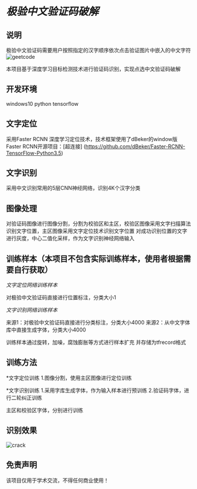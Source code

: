 # *极验中文验证码破解*

## 说明
极验中文验证码需要用户按照指定的汉字顺序依次点击验证图片中嵌入的中文字符
![geetcode](https://github.com/pf67/GeekChinese_crack/blob/master/data/demo/input/313_148.jpg)

本项目基于深度学习目标检测技术进行验证码识别，实现点选中文验证码破解

## 开发环境
windows10 python tensorflow


## 文字定位
采用Faster RCNN 深度学习定位技术，技术框架使用了dBeker的window版Faster RCNN开源项目：[超连接] (https://github.com/dBeker/Faster-RCNN-TensorFlow-Python3.5)

## 文字识别
采用中文识别常用的5层CNN神经网络，识别4K个汉字分类

## 图像处理
对验证码图像进行图像分割，分割为校验区和主区，校验区图像采用文字扫描算法识别文字位置，主区图像采用文字定位技术识别文字位置
对成功识别位置的文字进行灰度，中心二值化采样，作为文字识别神经网络输入

## 训练样本（本项目不包含实际训练样本，使用者根据需要自行获取）
*文字定位网络训练样本*

对极验中文验证码直接进行位置标注，分类大小1

*文字识别网络训练样本*

来源1：对极验中文验证码直接进行分类标注，分类大小4000
来源2：从中文字体库中直接生成字体，分类大小4000

训练样本通过旋转，加噪，腐蚀膨胀等方式进行样本扩充
并存储为tfrecord格式

## 训练方法

*文字定位训练
1.图像分割，使用主区图像进行定位训练

*文字识别训练
1.采用字库生成字体，作为输入样本进行预训练
2.验证码字体，进行二轮纠正训练

主区和校验区字体，分别进行训练

## 识别效果
![crack](https://github.com/pf67/GeekChinese_crack/blob/master/data/demo/input/result.jpg)

## 免责声明
该项目仅用于学术交流，不得任何商业使用！